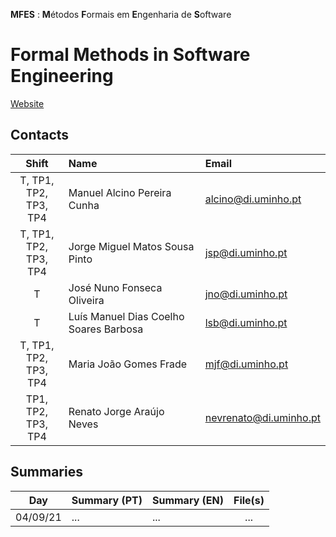 **MFES** : **M**étodos **F**ormais em **E**ngenharia de **S**oftware
# Formal Methods in Software Engineering

[Website](https://haslab.github.io/MFES/)

## Contacts

| Shift | Name | Email |
|:-:| :------ | :-----------|
| T, TP1, TP2,<br> TP3, TP4 | Manuel Alcino Pereira Cunha | alcino@di.uminho.pt |
| T, TP1, TP2,<br> TP3, TP4| Jorge Miguel Matos Sousa Pinto |  	jsp@di.uminho.pt |
| T | José Nuno Fonseca Oliveira | jno@di.uminho.pt |
| T | Luís Manuel Dias Coelho Soares Barbosa|  	lsb@di.uminho.pt |
| T, TP1, TP2,<br> TP3, TP4 | Maria João Gomes Frade|  	mjf@di.uminho.pt |
| TP1, TP2,<br> TP3, TP4 | Renato Jorge Araújo Neves| nevrenato@di.uminho.pt|


## Summaries

| Day | Summary (PT)| Summary (EN)| File(s)|
| :------:| :-----------| :-----------| :-----------:|
| 04/09/21 | ... | ... | ... |
